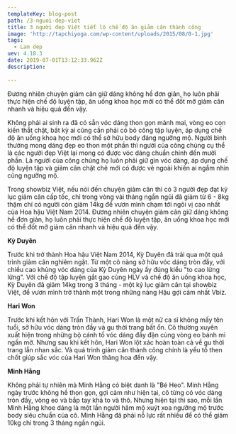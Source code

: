 ```yaml
---
templateKey: blog-post
path: /3-nguoi-dep-viet
title: 3 người đẹp Việt tiết lộ chế độ ăn giảm cân thành công
image: 'http://tapchiyoga.com/wp-content/uploads/2015/08/0-1.jpg' 
tags:
  - Lam dep
uev: 4.18.3
date: 2019-07-01T13:12:33.962Z
description:
 
---
```



Đương nhiên chuyện giảm cân giữ dáng không hề đơn giản, họ luôn phải thực hiện chế độ luyện tập, ăn uống khoa học mới có thể đốt mỡ giảm cân nhanh và hiệu quả đến vậy.


Không phải ai sinh ra đã có sẵn vóc dáng thon gọn mảnh mai, vòng eo con kiến thắt chặt, bất kỳ ai cũng cần phải có bỏ công tập luyện, áp dụng chế độ ăn uống khoa học mới có thể sở hữu body đáng ngưỡng mộ. Người bình thường mong dáng đẹp eo thon một phần thì người của công chúng cụ thể là các người đẹp Việt lại mong có được vóc dáng chuẩn chỉnh đến mười phần. Là người của công chúng họ luôn phải giữ gìn vóc dáng, áp dụng chế độ luyện tập và giảm cân chặt chẽ mới có được vẻ ngoài khiến ai ngắm nhìn cũng ngưỡng mộ. 

Trong showbiz Việt, nếu nói đến chuyện giảm cân thì có 3 người đẹp đạt kỷ lục giảm cân cấp tốc, chỉ trong vòng vài tháng ngắn ngủi đã giảm từ 6 - 8kg thậm chí có người còn giảm 14kg để vươn mình chạm tới ngôi vị cao nhất của Hoa hậu Việt Nam 2014. Đương nhiên chuyện giảm cân giữ dáng không hề đơn giản, họ luôn phải thực hiện chế độ luyện tập, ăn uống khoa học mới có thể đốt mỡ giảm cân nhanh và hiệu quả đến vậy.

**Kỳ Duyên**

Trước khi trở thành Hoa hậu Việt Nam 2014, Kỳ Duyên đã trải qua một quá trình giảm cân nghiêm ngặt. Từ một cô nàng sở hữu vóc dáng tròn đầy, với chiều cao khủng vóc dáng của Kỳ Duyên ngày ấy đúng kiểu "to cao lừng lững". Với chế độ tập luyện gắt gao cùng HLV và chế độ ăn uống khoa học, Kỳ Duyên đã giảm 14kg trong 3 tháng - một kỷ lục giảm cân tại showbiz Việt, để vươn mình trở thành một trong những nàng Hậu gợi cảm nhất Vbiz.


**Hari Won**

Trước khi kết hôn với Trấn Thành, Hari Won là một nữ ca sĩ không mấy tên tuổi, sở hữu vóc dáng tròn đầy và gu thời trang bất ổn. Cô thường xuyên xuất hiện trong những bộ cánh tố vóc dáng đầy đặn cùng vòng eo bánh mì ngấn mỡ. Nhưng sau khi kết hôn, Hari Won lột xác hoàn toàn cả về gu thời trang lẫn nhan sắc. Và quá trình giảm cân thành công chính là yếu tố then chốt giúp sắc vóc của Hari Won thăng hoa đến vậy.


**Minh Hằng**


Không phải tự nhiên mà Minh Hằng có biệt danh là "Bé Heo". Minh Hằng ngày trước không hề thọn gọn, gợi cảm như hiện tại, cô từng có vóc dáng tròn đầy, vòng eo và bắp tay khá to và thô. Nhưng hiện tại thì sao, mỗi lần Minh Hằng khoe dáng là một lần người hâm mộ xuýt xoa ngưỡng mộ trước body siêu chuẩn của cô. Minh Hằng đã phải nỗ lực rất nhiều để có thể giảm 10kg chỉ trong 3 tháng ngắn ngủi. 

